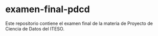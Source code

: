 # examen-final-pdcd
Este repositorio contiene el examen final de la materia de Proyecto de Ciencia de Datos del ITESO.
